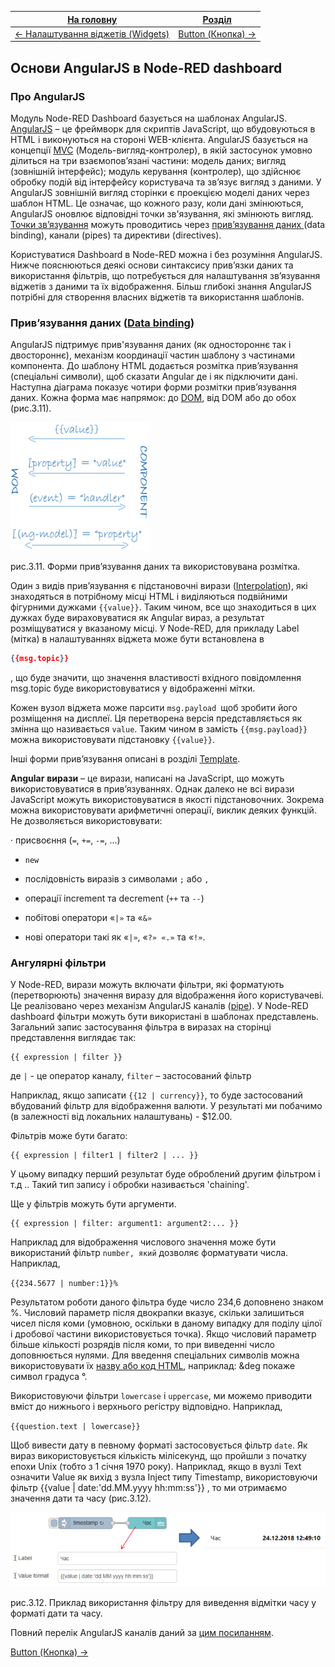 | [На головну](../)                                | [Розділ](README.md)             |
| ------------------------------------------------ | ------------------------------- |
| [<- Налаштування віджетів (Widgets)](Widgets.md) | [Button (Кнопка) ->](Button.md) |

## Основи AngularJS в Node-RED dashboard

### Про AngularJS

Модуль Node-RED Dashboard базується на шаблонах AngularJS. [AngularJS](https://uk.wikipedia.org/wiki/AngularJS) – це фреймворк для скриптів JavaScript, що вбудовуються в HTML і виконуються на стороні WEB-клієнта. AngularJS базується на концепції [MVC](https://uk.wikipedia.org/wiki/AngularJS) (Модель-вигляд-контролер), в якій застосунок умовно ділиться на три взаємопов’язані частини: модель даних; вигляд (зовнішній інтерфейс); модуль керування (контролер), що здійснює обробку подій від інтерфейсу користувача та зв’язує вигляд з даними. У AngularJS зовнішній вигляд сторінки є проекцією моделі даних через шаблон HTML. Це означає, що кожного разу, коли дані змінюються, AngularJS оновлює відповідні точки зв'язування, які змінюють вигляд. [Точки зв’язування](https://angular.io/guide/architecture-components) можуть проводитись через [прив’язування даних ](https://metanit.com/web/angular2/2.5.php)(data binding), канали (pipes) та директиви (directives).

Користуватися Dashboard в Node-RED можна і без розуміння AngularJS. Нижче пояснюються деякі основи синтаксису прив’язки даних та використання фільтрів, що потребується для налаштування зв’язування віджетів з даними та їх відображення. Більш глибокі знання AngularJS потрібні для створення власних віджетів та використання шаблонів.  

### Прив’язування даних ([Data binding](https://angular.io/guide/architecture-components#data-binding))

AngularJS підтримує прив'язування даних (як одностороннє так і двостороннє), механізм координації частин шаблону з частинами компонента. До шаблону HTML додається розмітка прив’язування (спеціальні символи), щоб сказати Angular де і як підключити дані. Наступна діаграма показує чотири форми розмітки прив’язування даних. Кожна форма має напрямок: до [DOM](https://uk.wikipedia.org/wiki/Об'єктна_модель_документа), від DOM або до обох (рис.3.11).

![Data Binding](media/3_11.png)

рис.3.11. Форми прив’язування даних та використовувана розмітка.

Один з видів прив’язування є підстановочні вирази ([Interpolation](https://angular.io/guide/template-syntax#interpolation----)), які знаходяться в потрібному місці HTML і виділяються подвійними фігурними дужками `{{value}}`. Таким чином, все що знаходиться в цих дужках буде вираховуватися як Angular вираз, а результат розміщуватися у вказаному місці.  У Node-RED, для прикладу Label (мітка) в налаштуваннях віджета може бути встановлена в 

```json
{{msg.topic}}
```

, що буде значити, що значення властивості вхідного повідомлення msg.topic буде використовуватися у відображенні мітки. 

Кожен вузол віджета може парсити `msg.payload `щоб зробити його розміщення на дисплеї. Ця перетворена версія представляється як змінна що називається `value`. Таким чином в замість `{{msg.payload}}` можна використовувати підстановку `{{value}}`. 

Інші форми прив’язування описані в розділі [Template](#_3.20._Template_(Шаблон)).

**Angular** **вирази** – це вирази, написані на JavaScript, що можуть використовуватися в прив’язуваннях. Однак далеко не всі вирази JavaScript можуть використовуватися в якості підстановочних. Зокрема можна використовувати арифметичні операції, виклик деяких функцій. Не дозволяється використовувати:

·     присвоєння (`=`, `+=`, `-=`, ...)

- `new`
- послідовність виразів з символами `;` або `,`

- операції increment та decrement (`++` та `--`)

- побітові оператори «`|»` та «`&»`


- нові оператори такі як «`|»`, «`?» «.»` та «`!»`.

### Ангулярні фільтри 

У Node-RED, вирази можуть включати фільтри, які форматують (перетворюють) значення виразу для відображення його користувачеві. Це реалізовано через механізм AngularJS каналів ([pipe](https://angular.io/guide/architecture-components#pipes)). У Node-RED dashboard фільтри можуть бути використані в шаблонах представлень. Загальний запис застосування фільтра в виразах на сторінці представлення виглядає так:

```
{{ expression | filter }}
```

де `|` - це оператор каналу, `filter` – застосований фільтр 

Наприклад, якщо записати `{{12 | currency}}`, то буде застосований вбудований фільтр для відображення валюти. У результаті ми побачимо (в залежності від локальних налаштувань) - $12.00. 

Фільтрів може бути багато:

```
{{ expression | filter1 | filter2 | ... }}
```

У цьому випадку перший результат буде оброблений другим фільтром і т.д .. Такий тип запису і обробки називається 'chaining'.

Ще у фільтрів можуть бути аргументи.

```
{{ expression | filter: argument1: argument2:... }}
```

Наприклад для відображення числового значення може бути використаний фільтр `number, який` дозволяє форматувати числа. Наприклад, 

`{{234.5677 | number:1}}%`

Результатом роботи даного фільтра буде число 234,6 доповнено знаком %. Числовий параметр після двокрапки вказує, скільки залишиться чисел після коми (умовною, оскільки в даному випадку для поділу цілої і дробової частини використовується точка). Якщо числовий параметр більше кількості розрядів після коми, то при виведенні число доповнюється нулями. Для введення спеціальних символів можна використовувати їх [назву або код HTML](https://www.w3schools.com/charsets/ref_html_entities_4.asp), наприклад: &deg покаже символ градуса °.

Використовуючи фільтри `lowercase` і `uppercase`, ми можемо приводити вміст до нижнього і верхнього регістру відповідно. Наприклад,

 `{{question.text | lowercase}}`

Щоб вивести дату в певному форматі застосовується фільтр `date`. Як вираз використовується кількість мілісекунд, що пройшли з початку епохи Unix (тобто з 1 січня 1970 року). Наприклад, якщо в вузлі Text означити Value як вихід з вузла Inject типу Timestamp, використовуючи фільтр {{value | date:'dd.MM.yyyy hh:mm:ss'}} , то ми отримаємо значення дати та часу (рис.3.12).  

![img](media/3_12.png)

рис.3.12. Приклад використання фільтру для виведення відмітки часу у форматі дати та часу.

Повний перелік AngularJS каналів даний за [цим посиланням](https://angular.io/api?type=pipe). 

[Button (Кнопка) ->](Button.md)